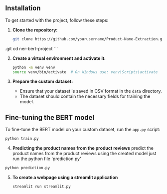 
## Installation

To get started with the project, follow these steps:

1. **Clone the repository:**
    ```bash
    git clone https://github.com/yourusername/Product-Name-Extraction.git
.git
    cd ner-bert-project
    ```

2. **Create a virtual environment and activate it:**
    ```bash
    python -m venv venv
    source venv/bin/activate  # On Windows use: venv\Scripts\activate
    ```



3. **Prepare the custom dataset:**
   - Ensure that your dataset is saved in CSV format in the `data` directory.
   - The dataset should contain the necessary fields for training the model.

## Fine-tuning the BERT model

To fine-tune the BERT model on your custom dataset, run the `app.py` script:
```bash
python train.py
```

4. **Predicting the product names from the product reviews**
   predict the product names from the product reviews using the created model just run the python file 'prediction.py'

```bash
python prediction.py
```

5. **To create a webpage using a streamlit application**
   ```bash
   streamlit run streamlit.py
   ```
